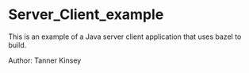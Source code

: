 # Server_Client_example

This is an example of a Java server client application that uses bazel to build.

Author:
Tanner Kinsey
